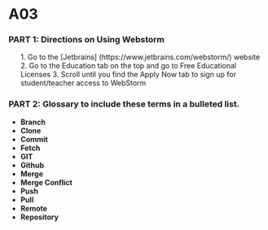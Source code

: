 # A03
### PART 1: Directions on Using Webstorm
<ol>
  1. Go to the [Jetbrains] (https://www.jetbrains.com/webstorm/) website</li>
  2. Go to the Education tab on the top and go to Free Educational Licenses</li>
  3. Scroll until you find the Apply Now tab to sign up for student/teacher access to WebStorm</li>
</ol>

### PART 2: Glossary to include these terms in a bulleted list.
<ul>
  <li><strong>Branch</strong></li>
  <li><strong>Clone</strong></li>
  <li><strong>Commit</strong></li>
  <li><strong>Fetch</strong></li>
  <li><strong>GIT</strong></li>
  <li><strong>Github</strong></li>
  <li><strong>Merge</strong></li>
  <li><strong>Merge Conflict</strong></li>
  <li><strong>Push</strong></li>
  <li><strong>Pull</strong></li>
  <li><strong>Remote</strong></li>
  <li><strong>Repository</strong></li>
</ul>
